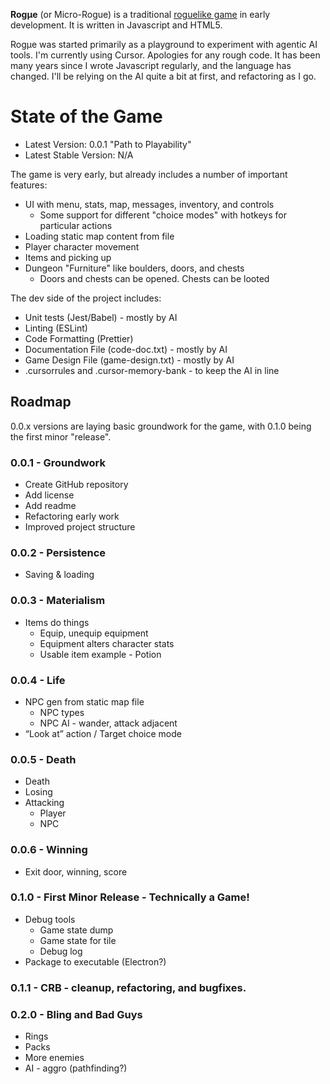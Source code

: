 **Rogµe** (or Micro-Rogue) is a traditional [roguelike game](https://en.wikipedia.org/wiki/Roguelike) in early development. It is written in Javascript and HTML5. 

Rogµe was started primarily as a playground to experiment with agentic AI tools. I'm currently using Cursor. Apologies for any rough code. It has been many years since I wrote Javascript regularly, and the language has changed. I'll be relying on the AI quite a bit at first, and refactoring as I go.

# State of the Game

 - Latest Version: 0.0.1 "Path to Playability"
 - Latest Stable Version: N/A

The game is very early, but already includes a number of important features:

 - UI with menu, stats, map, messages, inventory, and controls
   - Some support for different "choice modes" with hotkeys for particular actions
 - Loading static map content from file
 - Player character movement
 - Items and picking up
 - Dungeon "Furniture" like boulders, doors, and chests
   - Doors and chests can be opened. Chests can be looted

The dev side of the project includes:
 - Unit tests (Jest/Babel) - mostly by AI
 - Linting (ESLint)
 - Code Formatting (Prettier)
 - Documentation File (code-doc.txt) - mostly by AI
 - Game Design File (game-design.txt) - mostly by AI
 - .cursorrules and .cursor-memory-bank - to keep the AI in line

## Roadmap

0.0.x versions are laying basic groundwork for the game, with 0.1.0 being the first minor "release".

### 0.0.1 - Groundwork
 - Create GitHub repository
 - Add license
 - Add readme
 - Refactoring early work
 - Improved project structure

### 0.0.2 - Persistence
 - Saving & loading

### 0.0.3 - Materialism
 - Items do things
   - Equip, unequip equipment
   - Equipment alters character stats
   - Usable item example - Potion

### 0.0.4 - Life
 - NPC gen from static map file
   - NPC types
   - NPC AI - wander, attack adjacent
 - “Look at” action / Target choice mode
	
### 0.0.5 - Death
 - Death
 - Losing
 - Attacking 
   - Player
   - NPC

### 0.0.6 - Winning
 - Exit door, winning, score 

### 0.1.0 - First Minor Release - Technically a Game!
 - Debug tools
   - Game state dump
   - Game state for tile
   - Debug log
 - Package to executable (Electron?)

### 0.1.1 - CRB - cleanup, refactoring, and bugfixes.

### 0.2.0 - Bling and Bad Guys
 - Rings
 - Packs
 - More enemies
 - AI - aggro (pathfinding?)
